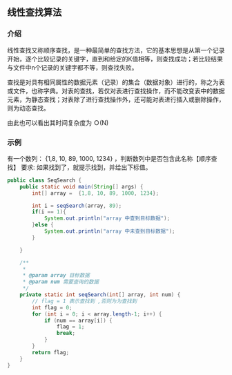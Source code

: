 ## 线性查找算法

### 介绍

线性查找又称顺序查找，是一种最简单的查找方法，它的基本思想是从第一个记录开始，逐个比较记录的关键字，直到和给定的K值相等，则查找成功；若比较结果与文件中n个记录的关键字都不等，则查找失败。

查找是对具有相同属性的数据元素（记录）的集合（数据对象）进行的，称之为表或文件，也称字典。对表的查找，若仅对表进行查找操作，而不能改变表中的数据元素，为静态查找；对表除了进行查找操作外，还可能对表进行插入或删除操作，则为动态查找。

由此也可以看出其时间复杂度为 Ｏ(N)

### 示例

有一个数列： {1,8, 10, 89, 1000, 1234} ，判断数列中是否包含此名称【顺序查找】 要求:  如果找到了，就提示找到，并给出下标值。

```java
public class SeqSearch {
    public static void main(String[] args) {
        int[] array =  {1,8, 10, 89, 1000, 1234};

        int i = seqSearch(array, 89);
        if(i == 1){
            System.out.println("array 中查到目标数据");
        }else {
            System.out.println("array 中未查到目标数据");
        }

    }

    /**
     *
     * @param array 目标数据
     * @param num 需要查询的数据
     */
    private static int seqSearch(int[] array, int num) {
        // flag = 1 表示查找到 ,否则为为查找到
        int flag = 0;
        for (int i = 0; i < array.length-1; i++) {
            if (num == array[i]) {
                flag = 1;
                break;
            }
        }
        return flag;
    }
}
```
